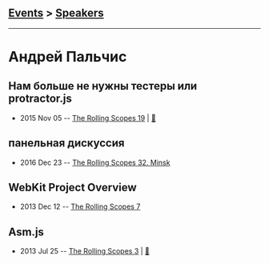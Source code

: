 ## [Events](../README.md) > [Speakers](../speakers.md)
---

# Андрей Пальчис

## Нам больше не нужны тестеры или protractor.js
- 2015 Nov 05 -- [The Rolling Scopes 19](https://www.youtube.com/watch?v=ape9O7qcOXg)  | [:notebook:](http://rolling-scopes.github.io/slides/rs19/automation.pptx)  
## панельная дискуссия
- 2016 Dec 23 -- [The Rolling Scopes 32. Minsk](https://www.youtube.com/watch?v=qLxO9Pgx05M)    
## WebKit Project Overview
- 2013 Dec 12 -- [The Rolling Scopes 7](https://www.youtube.com/watch?v=xjL-2f-YWxk)    
## Asm.js
- 2013 Jul 25 -- [The Rolling Scopes 3](https://www.youtube.com/watch?v=NpDnaRlDpGE)  | [:notebook:](https://www.slideshare.net/RollingScopes/asmjs-24648239)  
